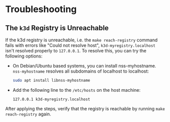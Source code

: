 <!--
 ~ SPDX-FileCopyrightText: Copyright DB InfraGO AG and contributors
 ~ SPDX-License-Identifier: Apache-2.0
 -->

# Troubleshooting

## The `k3d` Registry is Unreachable

If the k3d registry is unreachable, i.e. the `make reach-registry` command
fails with errors like "Could not resolve host", `k3d-myregistry.localhost`
isn't resolved properly to `127.0.0.1`. To resolve this, you can try the
following options:

- On Debian/Ubuntu based systems, you can install nss-myhostname.
  `nss-myhostname` resolves all subdomains of localhost to localhost:

  ```sh
  sudo apt install libnss-myhostname
  ```

- Add the following line to the `/etc/hosts` on the host machine:
  ```
  127.0.0.1 k3d-myregistry.localhost
  ```

After applying the steps, verify that the registry is reachable by running
`make reach-registry` again.
